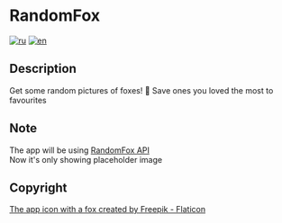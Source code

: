 # RandomFox
[![ru](https://img.shields.io/badge/%D1%8F%D0%B7%D1%8B%D0%BA-%D1%80%D1%83%D1%81%D1%81%D0%BA%D0%B8%D0%B9-orange)](https://github.com/taasonei/RandomFox/blob/1_ui/README.ru.md)
[![en](https://img.shields.io/badge/lang-en-yellow)](https://github.com/taasonei/RandomFox/blob/master/README.md)

## Description
Get some random pictures of foxes! 🦊 Save ones you loved the most to favourites

## Note
The app will be using [RandomFox API](https://github.com/xinitrc-dev/randomfox.ca)  
Now it's only showing placeholder image


## Copyright
<a href="https://www.flaticon.com/free-icons/fox" title="fox icons">The app icon with a fox created by Freepik - Flaticon</a>
